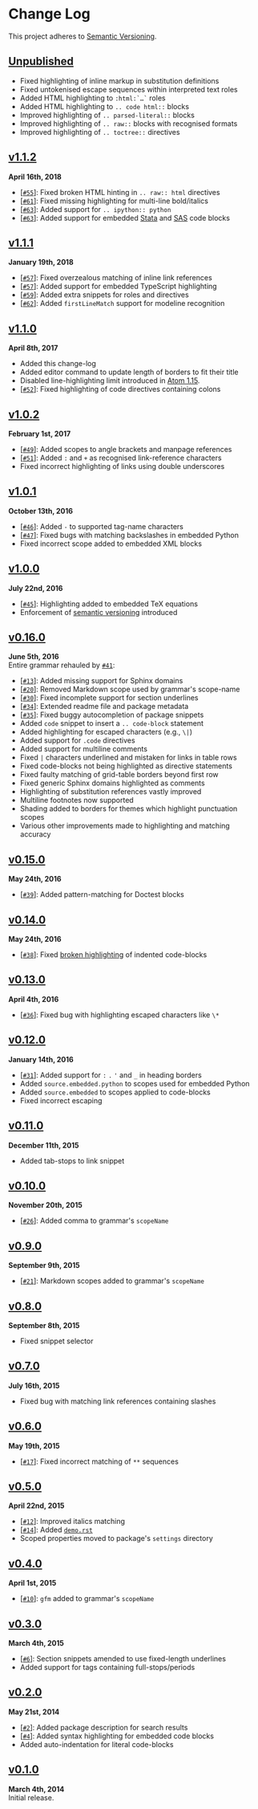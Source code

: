 Change Log
==========

This project adheres to [Semantic Versioning](http://semver.org).

[Unpublished]: https://github.com/Lukasa/language-restructuredtext/compare/v1.1.2...HEAD


[Unpublished]
------------------------------------------------------------------------
* Fixed highlighting of inline markup in substitution definitions
* Fixed untokenised escape sequences within interpreted text roles
* Added HTML highlighting to ``` :html:`…` ``` roles
* Added HTML highlighting to `.. code html::` blocks
* Improved highlighting of `.. parsed-literal::` blocks
* Improved highlighting of `.. raw::` blocks with recognised formats
* Improved highlighting of `.. toctree::` directives


[v1.1.2]
------------------------------------------------------------------------
**April 16th, 2018**  
* [[`#55`][]]: Fixed broken HTML hinting in `.. raw:: html` directives
* [[`#61`][]]: Fixed missing highlighting for multi-line bold/italics
* [[`#63`][]]: Added support for `.. ipython:: python`
* [[`#63`][]]: Added support for embedded [Stata][] and [SAS][] code blocks

[v1.1.2]: https://github.com/Lukasa/language-restructuredtext/releases/tag/v1.1.2
[`#55`]:  https://github.com/Lukasa/language-restructuredtext/issues/55
[`#61`]:  https://github.com/Lukasa/language-restructuredtext/issues/61
[`#63`]:  https://github.com/Lukasa/language-restructuredtext/issues/63
[Stata]:  https://atom.io/packages/language-stata
[SAS]:    https://atom.io/packages/language-sas


[v1.1.1]
------------------------------------------------------------------------
**January 19th, 2018**  
* [[`#57`][]]: Fixed overzealous matching of inline link references
* [[`#57`][]]: Added support for embedded TypeScript highlighting
* [[`#59`][]]: Added extra snippets for roles and directives
* [[`#62`][]]: Added `firstLineMatch` support for modeline recognition

[v1.1.1]: https://github.com/Lukasa/language-restructuredtext/releases/tag/v1.1.1
[`#57`]:  https://github.com/Lukasa/language-restructuredtext/pull/57
[`#59`]:  https://github.com/Lukasa/language-restructuredtext/pull/59
[`#62`]:  https://github.com/Lukasa/language-restructuredtext/issues/62


[v1.1.0]
------------------------------------------------------------------------
**April 8th, 2017**  
* Added this change-log
* Added editor command to update length of borders to fit their title
* Disabled line-highlighting limit introduced in [Atom 1.15][#13820].
* [[`#52`][]]: Fixed highlighting of code directives containing colons

[v1.1.0]: https://github.com/Lukasa/language-restructuredtext/releases/tag/v1.1.0
[`#52`]:  https://github.com/Lukasa/language-restructuredtext/issues/52
[#13820]: https://github.com/atom/atom/pull/13820


[v1.0.2]
------------------------------------------------------------------------
**February 1st, 2017**  
* [[`#49`][]]: Added scopes to angle brackets and manpage references
* [[`#51`][]]: Added `:` and `+` as recognised link-reference characters
* Fixed incorrect highlighting of links using double underscores

[v1.0.2]: https://github.com/Lukasa/language-restructuredtext/releases/tag/v1.0.2
[`#49`]:  https://github.com/Lukasa/language-restructuredtext/issues/49
[`#51`]:  https://github.com/Lukasa/language-restructuredtext/issues/51


[v1.0.1]
------------------------------------------------------------------------
**October 13th, 2016**  
* [[`#46`][]]: Added `-` to supported tag-name characters
* [[`#47`][]]: Fixed bugs with matching backslashes in embedded Python
* Fixed incorrect scope added to embedded XML blocks

[v1.0.1]: https://github.com/Lukasa/language-restructuredtext/releases/tag/v1.0.1
[`#46`]:  https://github.com/Lukasa/language-restructuredtext/issues/46
[`#47`]:  https://github.com/Lukasa/language-restructuredtext/issues/47


[v1.0.0]
------------------------------------------------------------------------
**July 22nd, 2016**  
* [[`#45`][]]: Highlighting added to embedded TeX equations
* Enforcement of [semantic versioning](http://semver.org) introduced

[v1.0.0]: https://github.com/Lukasa/language-restructuredtext/releases/tag/v1.0.0
[`#45`]:  https://github.com/Lukasa/language-restructuredtext/issues/45


[v0.16.0]
------------------------------------------------------------------------
**June 5th, 2016**  
Entire grammar rehauled by [`#41`][]:

* [[`#13`][]]: Added missing support for Sphinx domains
* [[`#20`][]]: Removed Markdown scope used by grammar's scope-name
* [[`#30`][]]: Fixed incomplete support for section underlines
* [[`#34`][]]: Extended readme file and package metadata
* [[`#35`][]]: Fixed buggy autocompletion of package snippets
* Added `code` snippet to insert a `.. code-block` statement
* Added highlighting for escaped characters (e.g., `\|`)
* Added support for `.code` directives
* Added support for multiline comments
* Fixed `|` characters underlined and mistaken for links in table rows
* Fixed code-blocks not being highlighted as directive statements
* Fixed faulty matching of grid-table borders beyond first row
* Fixed generic Sphinx domains highlighted as comments
* Highlighting of substitution references vastly improved
* Multiline footnotes now supported
* Shading added to borders for themes which highlight punctuation scopes
* Various other improvements made to highlighting and matching accuracy

[v0.16.0]: https://github.com/Lukasa/language-restructuredtext/releases/tag/v0.16.0
[`#13`]:   https://github.com/Lukasa/language-restructuredtext/issues/13
[`#34`]:   https://github.com/Lukasa/language-restructuredtext/issues/34
[`#20`]:   https://github.com/Lukasa/language-restructuredtext/issues/20
[`#30`]:   https://github.com/Lukasa/language-restructuredtext/issues/30
[`#35`]:   https://github.com/Lukasa/language-restructuredtext/issues/30
[`#41`]:   https://github.com/Lukasa/language-restructuredtext/pull/41


[v0.15.0]
------------------------------------------------------------------------
**May 24th, 2016**  
* [[`#39`][]]: Added pattern-matching for Doctest blocks

[v0.15.0]: https://github.com/Lukasa/language-restructuredtext/releases/tag/v0.15.0
[`#39`]:   https://github.com/Lukasa/language-restructuredtext/issues/30


[v0.14.0]
------------------------------------------------------------------------
**May 24th, 2016**  
* [[`#38`][]]: Fixed [broken highlighting][#22] of indented code-blocks

[v0.14.0]: https://github.com/Lukasa/language-restructuredtext/releases/tag/v0.14.0
[`#38`]:   https://github.com/Lukasa/language-restructuredtext/pull/38
[#22]:     https://github.com/Lukasa/language-restructuredtext/pull/22


[v0.13.0]
------------------------------------------------------------------------
**April 4th, 2016**  
* [[`#36`][]]: Fixed bug with highlighting escaped characters like `\*`

[v0.13.0]: https://github.com/Lukasa/language-restructuredtext/releases/tag/v0.13.0
[`#36`]:   https://github.com/Lukasa/language-restructuredtext/pull/36


[v0.12.0]
------------------------------------------------------------------------
**January 14th, 2016**
* [[`#31`][]]: Added support for `:` `.` `'` and `_` in heading borders
* Added `source.embedded.python` to scopes used for embedded Python
* Added `source.embedded` to scopes applied to code-blocks
* Fixed incorrect escaping

[v0.12.0]: https://github.com/Lukasa/language-restructuredtext/releases/tag/v0.12.0
[`#31`]:   https://github.com/Lukasa/language-restructuredtext/pull/31


[v0.11.0]
------------------------------------------------------------------------
**December 11th, 2015**  
* Added tab-stops to link snippet

[v0.11.0]: https://github.com/Lukasa/language-restructuredtext/releases/tag/v0.11.0


[v0.10.0]
------------------------------------------------------------------------
**November 20th, 2015**  
* [[`#26`][]]: Added comma to grammar's `scopeName`

[v0.10.0]: https://github.com/Lukasa/language-restructuredtext/releases/tag/v0.10.0
[`#26`]:   https://github.com/Lukasa/language-restructuredtext/pull/26


[v0.9.0]
------------------------------------------------------------------------
**September 9th, 2015**  
* [[`#21`][]]: Markdown scopes added to grammar's `scopeName`

[v0.9.0]: https://github.com/Lukasa/language-restructuredtext/releases/tag/v0.9.0
[`#21`]:  https://github.com/Lukasa/language-restructuredtext/pull/21


[v0.8.0]
------------------------------------------------------------------------
**September 8th, 2015**  
* Fixed snippet selector

[v0.8.0]: https://github.com/Lukasa/language-restructuredtext/releases/tag/v0.8.0


[v0.7.0]
------------------------------------------------------------------------
**July 16th, 2015**
* Fixed bug with matching link references containing slashes

[v0.7.0]: https://github.com/Lukasa/language-restructuredtext/releases/tag/v0.7.0


[v0.6.0]
------------------------------------------------------------------------
**May 19th, 2015**  
* [[`#17`][]]: Fixed incorrect matching of `**` sequences

[v0.6.0]: https://github.com/Lukasa/language-restructuredtext/releases/tag/v0.6.0
[`#17`]:  https://github.com/Lukasa/language-restructuredtext/pull/17


[v0.5.0]
------------------------------------------------------------------------
**April 22nd, 2015**  
* [[`#12`][]]: Improved italics matching
* [[`#14`][]]: Added [`demo.rst`](./demo.rst)
* Scoped properties moved to package's `settings` directory

[v0.5.0]: https://github.com/Lukasa/language-restructuredtext/releases/tag/v0.5.0
[`#12`]:  https://github.com/Lukasa/language-restructuredtext/pull/12
[`#14`]:  https://github.com/Lukasa/language-restructuredtext/pull/14


[v0.4.0]
------------------------------------------------------------------------
**April 1st, 2015**  
* [[`#10`][]]: `gfm` added to grammar's `scopeName`

[v0.4.0]: https://github.com/Lukasa/language-restructuredtext/releases/tag/v0.4.0
[`#10`]:  https://github.com/Lukasa/language-restructuredtext/pull/10


[v0.3.0]
------------------------------------------------------------------------
**March 4th, 2015**  
* [[`#6`][]]: Section snippets amended to use fixed-length underlines
* Added support for tags containing full-stops/periods

[v0.3.0]: https://github.com/Lukasa/language-restructuredtext/releases/tag/v0.3.0
[`#6`]:   https://github.com/Lukasa/language-restructuredtext/pull/6


[v0.2.0]
------------------------------------------------------------------------
**May 21st, 2014**  
* [[`#2`][]]: Added package description for search results
* [[`#4`][]]: Added syntax highlighting for embedded code blocks
* Added auto-indentation for literal code-blocks

[v0.2.0]: https://github.com/Lukasa/language-restructuredtext/releases/tag/v0.2.0
[`#2`]:   https://github.com/Lukasa/language-restructuredtext/pull/2
[`#4`]:   https://github.com/Lukasa/language-restructuredtext/pull/4


[v0.1.0]
------------------------------------------------------------------------
**March 4th, 2014**  
Initial release.

[v0.1.0]: https://github.com/Lukasa/language-restructuredtext/releases/tag/v0.1.0
